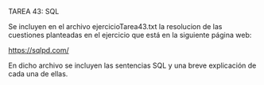 TAREA 43: SQL

Se incluyen en el archivo ejercicioTarea43.txt la resolucion de las cuestiones planteadas en el ejercicio que está en la siguiente página web:

https://sqlpd.com/

En dicho archivo se incluyen las sentencias SQL y una breve explicación de cada una de ellas.

